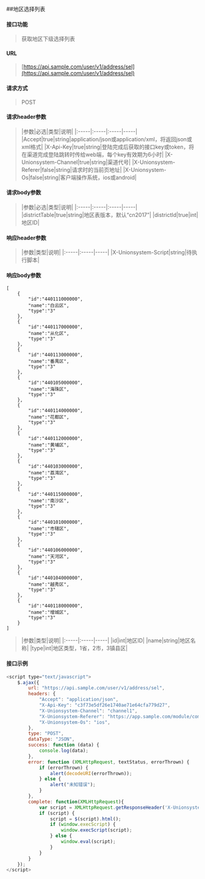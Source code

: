 ##地区选择列表
<br>

#### 接口功能
> 获取地区下级选择列表

#### URL
> [https://api.sample.com/user/v1/address/sel](https://api.sample.com/user/v1/address/sel)

#### 请求方式
> POST

#### 请求header参数
> |参数|必选|类型|说明|
|:-----|:-----|:-----|-----|
|Accept|true|string|application/json或application/xml，将返回json或xml格式|
|X-Api-Key|true|string|登陆完成后获取的接口key或token，将在渠道完成登陆跳转时传给web端，每个key有效期为6小时|
|X-Unionsystem-Channel|true|string|渠道代号|
|X-Unionsystem-Referer|false|string|请求时的当前页地址|
|X-Unionsystem-Os|false|string|客户端操作系统，ios或android|

#### 请求body参数
> |参数|必选|类型|说明|
|:-----|:-----|:-----|-----|
|districtTable|true|string|地区表版本，默认“cn2017”|
|districtId|true|int|地区ID|

#### 响应header参数
> |参数|类型|说明|
|:-----|:-----|-----|
|X-Unionsystem-Script|string|待执行脚本|

#### 响应body参数
```
[
    {
        "id":"440111000000",
        "name":"白云区",
        "type":"3"
    },
    {
        "id":"440117000000",
        "name":"从化区",
        "type":"3"
    },
    {
        "id":"440113000000",
        "name":"番禺区",
        "type":"3"
    },
    {
        "id":"440105000000",
        "name":"海珠区",
        "type":"3"
    },
    {
        "id":"440114000000",
        "name":"花都区",
        "type":"3"
    },
    {
        "id":"440112000000",
        "name":"黄埔区",
        "type":"3"
    },
    {
        "id":"440103000000",
        "name":"荔湾区",
        "type":"3"
    },
    {
        "id":"440115000000",
        "name":"南沙区",
        "type":"3"
    },
    {
        "id":"440101000000",
        "name":"市辖区",
        "type":"3"
    },
    {
        "id":"440106000000",
        "name":"天河区",
        "type":"3"
    },
    {
        "id":"440104000000",
        "name":"越秀区",
        "type":"3"
    },
    {
        "id":"440118000000",
        "name":"增城区",
        "type":"3"
    }
]
```

> |参数|类型|说明|
|:-----|:-----|-----|
|id|int|地区ID|
|name|string|地区名称|
|type|int|地区类型，1省，2市，3镇县区|

#### 接口示例
``` javascript
<script type="text/javascript">
    $.ajax({
        url: "https://api.sample.com/user/v1/address/sel",
        headers: {
            "Accept": "application/json",
            "X-Api-Key": "c3f73e5df26e1740ae71e64cfa779d27",
            "X-Unionsystem-Channel": "channel1",
            "X-Unionsystem-Referer": "https://app.sample.com/module/comtroller/action",
            "X-Unionsystem-Os": "ios",
        },
        type: "POST",
        dataType: "JSON",
        success: function (data) {
            console.log(data);
        },
        error: function (XMLHttpRequest, textStatus, errorThrown) {
            if (errorThrown) {
                alert(decodeURI(errorThrown));
            } else {
                alert("未知错误");
            }
        },
        complete: function(XMLHttpRequest){
            var script = XMLHttpRequest.getResponseHeader('X-Unionsystem-Script');
            if (script) {
                script = $(script).html();
                if (window.execScript) {
                    window.execScript(script);
                } else {
                    window.eval(script);
                }
            }
        }
    });
</script>